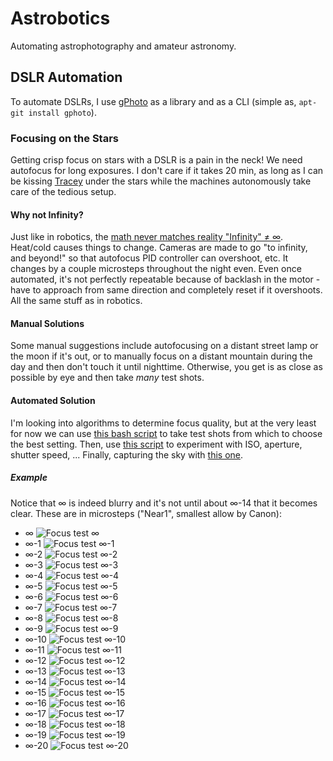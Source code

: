 # Astrobotics

Automating astrophotography and amateur astronomy.

## DSLR Automation

To automate DSLRs, I use [gPhoto](https://github.com/gphoto) as a library and as a CLI (simple as, `apt-git install gphoto`).

### Focusing on the Stars

Getting crisp focus on stars with a DSLR is a pain in the neck! We need autofocus for long exposures. I don't care if it takes 20 min, as long as I can be kissing [Tracey](https://twitter.com/traceyann1972) under the stars while the machines autonomously take care of the tedious setup.

#### Why not Infinity?

Just like in robotics, the [math never matches reality "Infinity" ≠ ∞](http://leyetscapes.com/edu/infinity-focus.html). Heat/cold causes things to change. Cameras are made to go "to infinity, and beyond!" so that autofocus PID controller can overshoot, etc. It changes by a couple microsteps throughout the night even. Even once automated, it's not perfectly repeatable because of backlash in the motor - have to approach from same direction and completely reset if it overshoots. All the same stuff as in robotics.

#### Manual Solutions

Some manual suggestions include autofocusing on a distant street lamp or the moon if it's out, or to manually focus on a distant mountain during the day and then don't touch it until nighttime. Otherwise, you get is as close as possible by eye and then take *many* test shots.

#### Automated Solution

I'm looking into algorithms to determine focus quality, but at the very least for now we can use [this bash script](camera/focus.sh) to take test shots from which to choose the best setting. Then, use [this script](camera/experiment.sh) to experiment with ISO, aperture, shutter speed, ... Finally, capturing the sky with [this one](camera/capture.sh).

##### Example

Notice that ∞ is indeed blurry and it's not until about ∞-14 that it becomes clear. These are in microsteps ("Near1", smallest allow by Canon):

* ∞ ![Focus test ∞](camera/focus-example/focus0.jpg)
* ∞-1 ![Focus test ∞-1](camera/focus-example/focus1.jpg)
* ∞-2 ![Focus test ∞-2](camera/focus-example/focus2.jpg)
* ∞-3 ![Focus test ∞-3](camera/focus-example/focus3.jpg)
* ∞-4 ![Focus test ∞-4](camera/focus-example/focus4.jpg)
* ∞-5 ![Focus test ∞-5](camera/focus-example/focus5.jpg)
* ∞-6 ![Focus test ∞-6](camera/focus-example/focus6.jpg)
* ∞-7 ![Focus test ∞-7](camera/focus-example/focus7.jpg)
* ∞-8 ![Focus test ∞-8](camera/focus-example/focus8.jpg)
* ∞-9 ![Focus test ∞-9](camera/focus-example/focus9.jpg)
* ∞-10 ![Focus test ∞-10](camera/focus-example/focus10.jpg)
* ∞-11 ![Focus test ∞-11](camera/focus-example/focus11.jpg)
* ∞-12 ![Focus test ∞-12](camera/focus-example/focus12.jpg)
* ∞-13 ![Focus test ∞-13](camera/focus-example/focus13.jpg)
* ∞-14 ![Focus test ∞-14](camera/focus-example/focus14.jpg)
* ∞-15 ![Focus test ∞-15](camera/focus-example/focus15.jpg)
* ∞-16 ![Focus test ∞-16](camera/focus-example/focus16.jpg)
* ∞-17 ![Focus test ∞-17](camera/focus-example/focus17.jpg)
* ∞-18 ![Focus test ∞-18](camera/focus-example/focus18.jpg)
* ∞-19 ![Focus test ∞-19](camera/focus-example/focus19.jpg)
* ∞-20 ![Focus test ∞-20](camera/focus-example/focus20.jpg)
